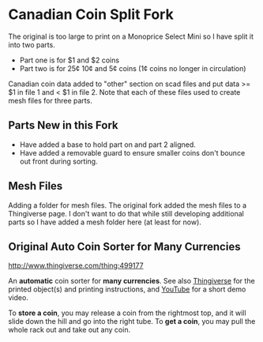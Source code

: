 # Canadian Coin Split Fork

The original is too large to print on a Monoprice Select Mini so I have split it into two parts. 

* Part one is for $1 and $2 coins
* Part two is for 25¢ 10¢ and 5¢ coins (1¢ coins no longer in circulation)

Canadian coin data added to "other" section on scad files and put data >= $1 in file 1 and < $1 in file 2. Note that each of these files used to create 
mesh files for three parts. 

## Parts New in this Fork

* Have added a base to hold part on and part 2 aligned. 
* Have added a removable guard to ensure smaller coins don't bounce out front during sorting.

## Mesh Files

Adding a folder for mesh files. The original fork added the mesh files to a Thingiverse page. I don't want to do that while still developing
additional parts so I have added a mesh folder here (at least for now). 


## Original Auto Coin Sorter for Many Currencies

http://www.thingiverse.com/thing:499177

An **automatic** coin sorter for **many currencies**.
See also [Thingiverse](http://www.thingiverse.com/thing:499177)
for the printed object(s) and printing instructions,
and [YouTube](http://youtu.be/7F2fIF9PNBk) for a short demo video.

To **store a coin**, you may release a coin from the rightmost top,
and it will slide down the hill and go into the right tube.
To **get a coin**, you may pull the whole rack out and take out any coin.
